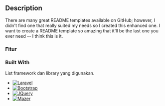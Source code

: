 ## Description

There are many great README templates available on GitHub; however, I didn't find one that really suited my needs so I created this enhanced one. I want to create a README template so amazing that it'll be the last one you ever need -- I think this is it.

### Fitur

### Built With

List framework dan library yang digunakan.

-   [![Laravel][Laravel.com]][Laravel-url]
-   [![Bootstrap][Bootstrap.com]][Bootstrap-url]
-   [![JQuery][JQuery.com]][JQuery-url]
-   [![Mazer][zuramai.github.io/mazer/]][mazer-url]

<!-- MARKDOWN LINKS & IMAGES -->
<!-- https://www.markdownguide.org/basic-syntax/#reference-style-links -->

[Laravel.com]: https://img.shields.io/badge/Laravel-FF2D20?style=for-the-badge&logo=laravel&logoColor=white
[Laravel-url]: https://laravel.com
[Bootstrap.com]: https://img.shields.io/badge/Bootstrap-563D7C?style=for-the-badge&logo=bootstrap&logoColor=white
[Bootstrap-url]: https://getbootstrap.com
[JQuery.com]: https://img.shields.io/badge/jQuery-0769AD?style=for-the-badge&logo=jquery&logoColor=white
[JQuery-url]: https://jquery.com
[zuramai.github.io/mazer/]: https://img.shields.io/badge/%27Mazer%20Admin%20Dashboard%27%20style-05C5FF?style=for-the-badge
[mazer-url]: https://zuramai.github.io/mazer/
